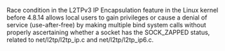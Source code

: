 Race condition in the L2TPv3 IP Encapsulation feature in the Linux kernel before 4.8.14 allows local users to gain privileges or cause a denial of service (use-after-free) by making multiple bind system calls without properly ascertaining whether a socket has the SOCK_ZAPPED status, related to net/l2tp/l2tp_ip.c and net/l2tp/l2tp_ip6.c.
